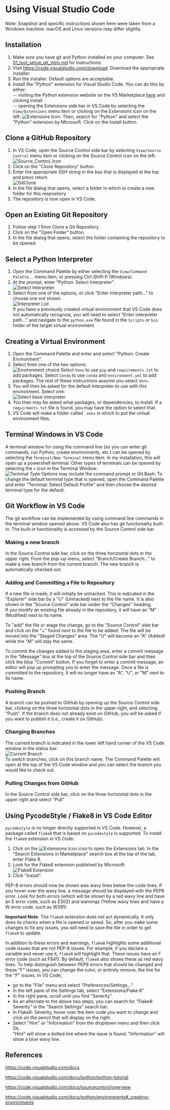 # Using Visual Studio Code

Note: Snapshot and specific instructions shown here were taken from a Windows
machine.  macOS and Linux versions may differ slightly.

## Installation
1. Make sure you have git and Python installed on your computer.  See
[01_tool_setup_git_intro.md](../Assignments/01_tool_setup_git_intro.md)
for instructions.
2. Visit <https://code.visualstudio.com/download>.  Download the appropriate
installer.
3. Run the installer.  Default options are acceptable.
4. Install the "Python" extension for Visual Studio Code.  You can do this by
either:  
    -- visiting the Python extension website on the VS Marketplace 
       [here](https://marketplace.visualstudio.com/items?itemName=ms-python.python)
       and clicking install  
    -- opening the Extensions side bar in VS Code by selecting the 
       `View/Extensions` menu item or clicking on the Extensions icon on the 
       left:
       ![Extensions Icon](images/Extensions_Icon_VS_Code.JPG).  Then, search
       for "Python" and select the "Python" extension by Microsoft.  Click on
       the install button.

## Clone a GitHub Repository
1. In VS Code, open the Source Control side bar by selecting 
   `View/Source Control` menu item or clicking on the Source Control icon on
   the left: ![Source_Control_Icon](images/source_control_icon_vs_code.JPG)
2. Click on the "Clone Repository" button.
3. Enter the appropriate SSH string in the box that is displayed at the top and
   press return.  
   ![GitClone](images/clone_github_repo_input_box.JPG)
4. In the file dialog that opens, select a folder in which to create a new
   folder for this respository.
5. The repository is now open in VS Code.  

## Open an Existing Git Repository
1. Follow step 1 from Clone a Git Repository
2. Click on the "Open Folder" button.
3. In the file dialog that opens, select the folder containing the repository
   to be opened.  

## Select a Python Interpreter
1. Open the Command Palette by either selecting the `View/Command Palette..`
   menu item, or pressing Ctrl-Shift-P (Windows).  
2. At the prompt, enter "Python: Select Interpreter".  
   ![Select Interpreter](images/python_select_interpreter_vs_code.JPG)
3. Select from one of the options, or click "Enter interpreter path..." to 
   choose one not shown.  
   ![Interpreter List](images/select_interpreter_vs_code.JPG)  
   If you have a previously created virtual environment that VS Code does not
   automatically recognize, you will need to select "Enter interpreter path..."
   and navigate to the `python.exe` file found in the `Scripts` or `bin` folder
   of the target virtual environment.

## Creating a Virtual Environment
1. Open the Command Palette and enter and select "Python: Create Environment".
2. Select from one of the two options:  
   ![Environment choice](images/environment_choice_vs_code.JPG)
   Select `Venv` to use `pip` and `requirements.txt` to add packages.  Select
   `Conda` to use `conda` and `environment.yml` to add packages.  The rest of
   these instructions assume you select `Venv`.
3. You will then be asked for the default interpreter to use with this 
   environment.  Select one:  
   ![Select base interpreter](images/select_base_interpreter_vs_code.JPG)
4. You then may be asked what packages, or dependencies, to install.  If a
   `requirments.txt` file is found, you may have the option to select that.
5. VS Code will make a folder called `.venv` in which to put the virtual
   environment files.  

## Terminal Windows in VS Code
A terminal window for using the command line (so you can enter git commands,
run Python, create environments, etc.) can be opened by selecting the
`Terminal/New Terminal` menu item.  In my installation, this will open up a
powershell terminal.  Other types of terminals can be opened by selecting the
`+` icon in the Terminal Window:  
![Terminal Type](images/select_terminal_type_vs_code.JPG)
Options may include the command prompt or Git Bash.  To change the default
terminal type that is opened, open the Command Palette and enter "Terminal:
Select Default Profile" and then choose the desired terminal type for the
default.


## Git Workflow in VS Code
The git workflow can be implemented by using command line commands in the 
terminal window opened above.  VS Code also has git functionality built-in.
The built-in functionality is accessed by the Source Control side bar.  

### Making a new branch
In the Source Control side bar, click on the three horizontal dots in the
upper right.  From the pop-up menu, select "Branch/Create Branch..." to make
a new branch from the current branch.  The new branch is automatically
checked out.

### Adding and Committing a File to Repository
If a new file is made, it will initially be untracked.  This is indicated in 
the "Explorer" side bar by a "U" (Untracked) next to the file name.   It is 
also shown in the "Source Control" side bar under the "Changes" heading.  
If you modify an existing file 
already in the repository, it will have an "M" (Modified) next to its name.

To "add" the file or stage the change, go
to the "Source Control" side bar and click on the "+" found next to the file
to be added.  The file will be moved into the "Staged Changes" area.  The "U"
will become an "A" (Added) while the "M" will stay the same.  

To commit the changes added to the
staging area, enter a commit message in the "Message" box at the top of the
Source Control side bar and then click the blue "Commit" button.  If you 
forget to enter a commit message, an editor will pop up prompting you to enter
the message.  Once a file is committed to the repository, it will no longer 
have an "A", "U", or "M" next to its name.

### Pushing Branch
A branch can be pushed to GitHub by opening up the Source Control side bar,
clicking on the three horizontal dots in the upper right, and selecting "Push".
If the branch does not already exist on GitHub, you will be asked if you want
to publish it (i.e., create it on GitHub).  

### Changing Branches
The current branch is indicated in the lower left hand corner of the VS Code
window in the status bar:  
![Current Branch](images/current_branch_in_status_bar.JPG)  
To switch branches, click on this branch name.  The Command Palette will open
at the top of the VS Code window and you can select the branch you would like
to check out.  

### Pulling Changes from GitHub
In the Source Control side bar, click on the three horizontal dots in the 
upper right and select "Pull"


## Using PycodeStyle / Flake8 in VS Code Editor
`pycodestyle` is no longer directly supported in VS Code.  However, a
package called `flake8` that is based on `pycodestyle` is supported.  To 
install the `flake8` extension in VS Code:
1. Click on the ![Extensions Icon](images/Extensions_Icon_VS_Code.JPG) icon 
   to open the Extensions tab.  In the "Search Extensions in Marketplace" 
   search box at the top of the tab, enter Flake 8.
2. Look for the Flake8 extension published by Microsoft:  
   ![Flake8 Extension](images/Flake8_Extension.jpg)
3. Click "Install".

PEP-8 errors should now be shown was wavy lines below the code lines.  If 
you hover over the wavy line, a message should be displayed with the PEP8 
error.  Look for both errors (which will be shown by a red wavy line and 
have an E error code, such as E302) and warnings (Yellow wavy lines and 
have a W error code, such as W391).

**Important Note**: The `flake8` extension does not act dynamically.  It 
only does its checks when a file is opened or saved.  So, after you make 
some changes to fix any issues, you will need to save the file in order to 
get `flake8` to update.    

In addition to these errors and warnings, `flake8` highlights some 
additional code issues that are not PEP-8 issues.  For example, if you 
declare a variable and never use it, `flake8` will highlight that.  These 
issues have an F error code (such as F841).  By default, `flake8` also 
shows these as red wavy lines.  To help distinguish between PEP8 errors 
that should be changed and these "F" issues, you can change the color, or 
entirely remove, the line for the "F" issues.  In VS Code, 
* go to the "File" menu and select "Preferences/Settings...".  
* In the left pane of the Settings tab, select "Extensions/Flake 8".
* In the right pane, scroll until you find "Severity".
* As an alternate to the above two steps, you can search for "Flake8: 
  Severity" in the "Search Settings" search bar.
* In Flake8: Severity, hover over the item code you want to change and 
  click on the pencil that will display on the right.  
* Select "Hint" or "Information" from the dropdown menu and then click Ok.  
  "Hint" will show a dotted line where the issue is found.  "Information" 
  will show a blue wavy line.





## References

https://code.visualstudio.com/docs

https://code.visualstudio.com/docs/python/python-tutorial

https://code.visualstudio.com/docs/sourcecontrol/overview

https://code.visualstudio.com/docs/python/environments#_creating-environments



